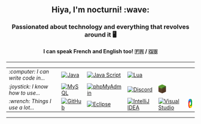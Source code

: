 <h2 align="center">Hiya, I'm nocturni! :wave:</h2>
<h3 align="center">Passionated about technology and everything that revolves around it 🖥️</h3>
<h4 align="center">I can speak French and English too! 🇫🇷 / 🇬🇧</h4>

<hr />

<table>
    <tr>
        <td><em>:computer: I can write code in...</em></td>
        <td>
            <a title="Java" href="https://github.com/nocturni?tab=repositories&language=java">
                <img alt="Java" height="24px" src="https://raw.githubusercontent.com/nocturni/nocturni/master/icons/java.svg" />
            </a>
        </td>
        <td>
            <a title="JavaScript" href="https://github.com/nocturni?tab=repositories&language=javascript">
                <img alt="Java Script" height="24px" src="https://raw.githubusercontent.com/nocturni/nocturni/master/icons/javascript.svg" />
            </a>
        </td>
        <td>
            <a title="Lua" href="https://github.com/nocturni?tab=repositories&language=lua">
                <img alt="Lua" height="24px" src="https://raw.githubusercontent.com/nocturni/nocturni/master/icons/lua.svg" />
            </a>
        </td>
    </tr>
    <tr>
        <td><em>:joystick: I know how to use...</em></td>
        <td>
            <a title="MySQL" href="https://www.mysql.com/">
                <img alt="MySQL" height="24px" src="https://raw.githubusercontent.com/nocturni/nocturni/master/icons/mysql.svg" />
            </a>
        </td>
        <td>
            <a title="phpMyAdmin" href="https://www.phpmyadmin.net/">
                <img alt="phpMyAdmin" height="24px" src="https://raw.githubusercontent.com/nocturni/nocturni/master/icons/php.svg" />
            </a>
        </td>
        <td>
            <a title="Discord" href="https://discord.com/">
                <img alt="Discord" height="24px" src="https://raw.githubusercontent.com/nocturni/nocturni/master/icons/discord.svg" />
            </a>
        </td>
        <td>
            <a title="Minecraft Servers" href="https://www.minecraft.net/en-us/">
                <img alt="Minecraft Servers" height="24px" src="https://raw.githubusercontent.com/nocturni/nocturni/master/icons/minecraft.svg" />
            </a>
    </tr>
    <tr>
        <td><em>:wrench: Things I use a lot...</em></td>
        <td>
            <a title="GitHub" href="https://github.com/">
                <img alt="GitHub" height="24px" src="https://raw.githubusercontent.com/nocturni/nocturni/master/icons/github.svg" />
            </a>
        </td>
        <td>
            <a title="Eclipse IDE" href="https://www.eclipse.org/">
                <img alt="Eclipse" height="24px" src="https://raw.githubusercontent.com/nocturni/nocturni/master/icons/eclipse.svg" />
            </a>
        </td>
        <td>
            <a title="IntelliJ IDEA" href="https://www.jetbrains.com/idea/">
                <img alt="IntelliJ IDEA" height="24px" src="https://raw.githubusercontent.com/nocturni/nocturni/master/icons/intellijidea.svg" />
            </a>
        </td>
        <td>
            <a title="Visual Studio" href="https://visualstudio.microsoft.com/">
                <img alt="Visual Studio" height="24px" src="https://raw.githubusercontent.com/nocturni/nocturni/master/icons/visualstudio.svg" />
            </a>
        </td>
        <td>
            <a title="ShareX" href="https://getsharex.com/">
                <img alt="ShareX" height="24px" src="https://raw.githubusercontent.com/nocturni/nocturni/master/icons/sharex.svg" />
            </a>
        </td>
    </tr>
</table>

<hr />
